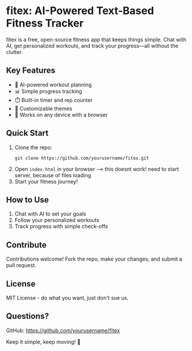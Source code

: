 # fitex: AI-Powered Text-Based Fitness Tracker

fitex is a free, open-source fitness app that keeps things simple. Chat with AI, get personalized workouts, and track your progress—all without the clutter.

## Key Features

- 🤖 AI-powered workout planning
- 📊 Simple progress tracking
- ⏱️ Built-in timer and rep counter
- 🎨 Customizable themes
- 📱 Works on any device with a browser

## Quick Start

1. Clone the repo:
   ```
   git clone https://github.com/yourusername/fitex.git
   ```
2. Open `index.html` in your browser --> this doesnt work! need to start server, because of files loading
3. Start your fitness journey!

## How to Use

1. Chat with AI to set your goals
2. Follow your personalized workouts
3. Track progress with simple check-offs

## Contribute

Contributions welcome! Fork the repo, make your changes, and submit a pull request.

## License

MIT License - do what you want, just don't sue us.

## Questions?

GitHub: https://github.com/yourusername/fitex

Keep it simple, keep moving! 💪
